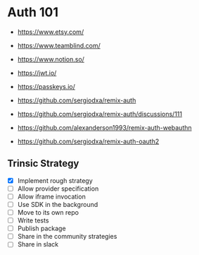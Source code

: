 # Auth 101

- https://www.etsy.com/
- https://www.teamblind.com/
- https://www.notion.so/
- https://jwt.io/
- https://passkeys.io/

- https://github.com/sergiodxa/remix-auth
- https://github.com/sergiodxa/remix-auth/discussions/111
- https://github.com/alexanderson1993/remix-auth-webauthn
- https://github.com/sergiodxa/remix-auth-oauth2

## Trinsic Strategy

- [x] Implement rough strategy
- [ ] Allow provider specification
- [ ] Allow iframe invocation
- [ ] Use SDK in the background
- [ ] Move to its own repo
- [ ] Write tests
- [ ] Publish package
- [ ] Share in the community strategies
- [ ] Share in slack
